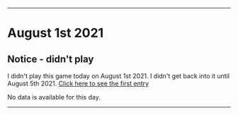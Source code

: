
***

# August 1st 2021

## Notice - didn't play

I didn't play this game today on August 1st 2021. I didn't get back into it until August 5th 2021. [Click here to see the first entry](/MotorWorld_CarFactory/2021/08_August/08.05.2021/)

No data is available for this day.

***
